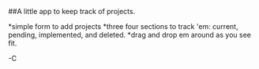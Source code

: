 ##A little app to keep track of projects.

*simple form to add projects
*three four sections to track 'em: current, pending, implemented, and deleted.
*drag and drop em around as you see fit.

-C

